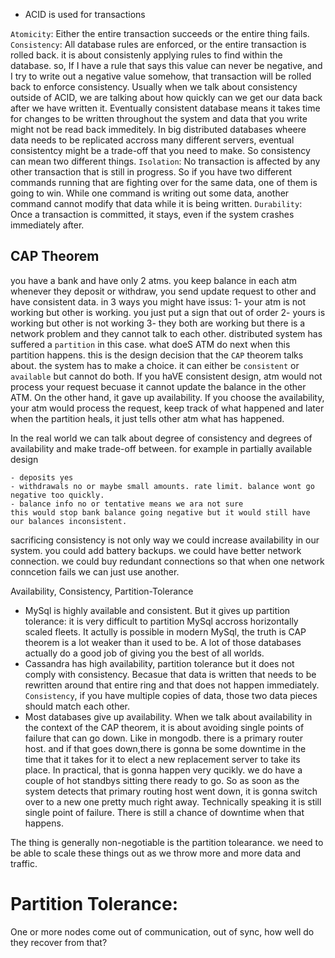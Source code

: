 - ACID is used for transactions

`Atomicity`: Either the entire transaction succeeds or the entire thing fails.
`Consistency`: All database rules are enforced, or the entire transaction is rolled back. it is about consistenly applying rules to find within the database. so, If I have a rule that says this value can never be negative, and I try to write out a negative value somehow, that transaction will be rolled back to enforce consistency. Usually when we talk about consistency outside of ACID, we are talking about how quickly can we get our data back after we have written it. Eventually consistent database means it takes time for changes to be written throughout the system and data that you write might not be read back immeditely. In big distributed databases wheere data needs to be replicated accross many different servers, eventual consistentcy might be a trade-off that you need to make. So consistency can mean two different things.
`Isolation`: No transaction is affected by any other transaction that is still in progress. So if you have two different commands running that are fighting over for the same data, one of them is going to win. While one command is writing out some data, another command cannot modify that data while it is being written.
`Durability`: Once a transaction is committed, it stays, even if the system crashes immediately after.

## CAP Theorem

you have a bank and have only 2 atms. you keep balance in each atm whenever they deposit or withdraw, you send update request to other and have consistent data. in 3 ways you might have issus:
1- your atm is not working but other is working. you just put a sign that out of order
2- yours is working but other is not working
3- they both are working but there is a network problem and they cannot talk to each other. distributed system has suffered a `partition` in this case. what doeS ATM do next when this partition happens. this is the design decision that the `CAP` theorem talks about. the system has to make a choice. it can either be `consistent` or `available` but cannot do both. If you haVE consistent design, atm would not process your request becuase it cannot update the balance in the other ATM. On the other hand, it gave up availability. If you choose the availability, your atm would process the request, keep track of what happened and later when the partition heals, it just tells other atm what has happened.

In the real world we can talk about degree of consistency and degrees of availability and make trade-off between. for example in partially available design

    - deposits yes
    - withdrawals no or maybe small amounts. rate limit. balance wont go negative too quickly.
    - balance info no or tentative means we ara not sure
    this would stop bank balance going negative but it would still have our balances inconsistent.

sacrificing consistency is not only way we could increase availability in our system. you could add battery backups. we could have better network connection. we could buy redundant connections so that when one network conncetion fails we can just use another.

Availability, Consistency, Partition-Tolerance

- MySql is highly available and consistent. But it gives up partition tolerance: it is very difficult to partition MySql accross horizontally scaled fleets. It actully is possible in modern MySql, the truth is CAP theorem is a lot weaker than it used to be. A lot of those databases actually do a good job of giving you the best of all worlds.
- Cassandra has high availability, partition tolerance but it does not comply with consistency. Becasue that data is written that needs to be rewritten around that entire ring and that does not happen immediately. `Consistency`, if you have multiple copies of data, those two data pieces should match each other.
- Most databases give up availability. When we talk about availability in the context of the CAP theorem, it is about avoiding single points of failure that can go down. Like in mongodb. there is a primary router host. and if that goes down,there is gonna be some downtime in the time that it takes for it to elect a new replacement server to take its place. In practical, that is gonna happen very qucikly. we do have a couple of hot standbys sitting there ready to go. So as soon as the system detects that primary routing host went down, it is gonna switch over to a new one pretty much right away. Technically speaking it is still single point of failure. There is still a chance of downtime when that happens.

The thing is generally non-negotiable is the partition tolearance. we need to be able to scale these things out as we throw more and more data and traffic.

# Partition Tolerance:

One or more nodes come out of communication, out of sync, how well do they recover from that?

